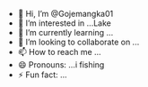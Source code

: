 - 👋 Hi, I’m @Gojemangka01
- 👀 I’m interested in ...Lake
- 🌱 I’m currently learning ...
- 💞️ I’m looking to collaborate on ...
- 📫 How to reach me ...
- 😄 Pronouns: ...i fishing 
- ⚡ Fun fact: ...

<!---
Gojemangka01/Gojemangka01 is a ✨ special ✨ repository because its `README.md` (this file) appears on your GitHub profile.
You can click the Preview link to take a look at your changes.
--->
